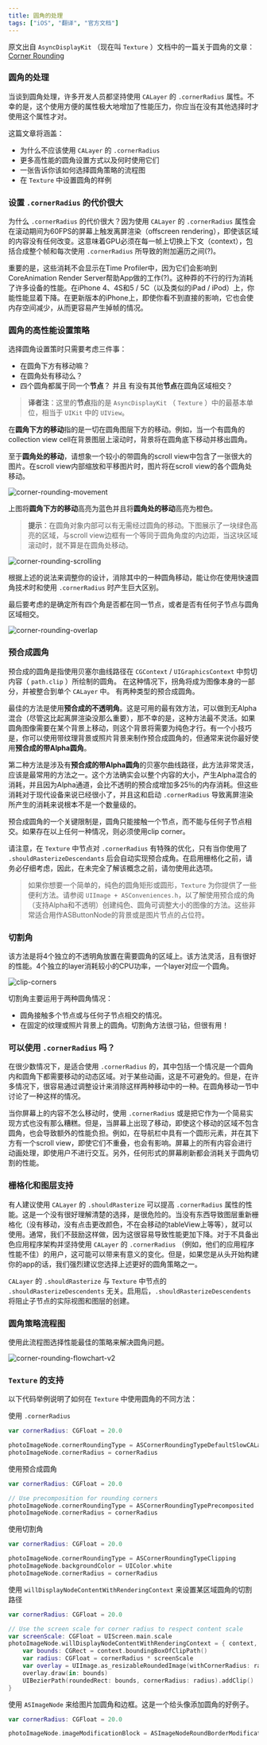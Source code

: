 ```yaml
---
title: 圆角的处理
tags: ["iOS", "翻译", "官方文档"]
---
```


原文出自 `AsyncDisplayKit` （现在叫 `Texture` ）文档中的一篇关于圆角的文章：[Corner Rounding](https://texturegroup.org/docs/corner-rounding.html)

### 圆角的处理

当谈到圆角处理，许多开发人员都坚持使用 `CALayer` 的 `.cornerRadius` 属性。不幸的是，这个使用方便的属性极大地增加了性能压力，你应当在没有其他选择时才使用这个属性才对。

<!--more-->

这篇文章将涵盖：

* 为什么不应该使用 `CALayer` 的 `.cornerRadius`
* 更多高性能的圆角设置方式以及何时使用它们
* 一张告诉你该如何选择圆角策略的流程图
* 在 `Texture` 中设置圆角的样例

### 设置 `.cornerRadius` 的代价很大

为什么 `.cornerRadius` 的代价很大？因为使用 `CALayer` 的 `.cornerRadius` 属性会在滚动期间为60FPS的屏幕上触发离屏渲染（offscreen rendering），即使该区域的内容没有任何改变。这意味着GPU必须在每一帧上切换上下文（context），包括合成整个帧和每次使用 `.cornerRadius` 所导致的附加遍历之间(?)。

重要的是，这些消耗不会显示在Time Profiler中，因为它们会影响到CoreAnimation Render Server帮助App做的工作(?)。这种莽的不行的行为消耗了许多设备的性能。在iPhone 4、4S和5 / 5C（以及类似的iPad / iPod）上，你能性能显着下降。在更新版本的iPhone上，即使你看不到直接的影响，它也会使内存空间减少，从而更容易产生掉帧的情况。

### 圆角的高性能设置策略

选择圆角设置策时只需要考虑三件事：

* 在圆角下方有移动嘛？
* 在圆角处有移动么？
* 四个圆角都属于同一个**节点**？ 并且 有没有其他**节点**在圆角区域相交？

> **译者注**：这里的**节点**指的是 `AsyncDisplayKit` （ `Texture` ）中的最基本单位，相当于 `UIKit` 中的 `UIView`。

在**圆角下方的移动**指的是一切在圆角图层下方的移动。例如，当一个有圆角的collection view cell在背景图层上滚动时，背景将在圆角底下移动并移出圆角。

至于**圆角处的移动**，请想象一个较小的带圆角的scroll view中包含了一张很大的图片。在scroll view内部缩放和平移图片时，图片将在scroll view的各个圆角处移动。

![corner-rounding-movement](/resources/corner-rounding-movement.png)

上图将**圆角下方的移动**高亮为蓝色并且将**圆角处的移动**高亮为橙色。

> **提示**：在圆角对象内部可以有无需经过圆角的移动。下图展示了一块绿色高亮的区域，与scroll view边框有一个等同于圆角角度的内边距，当这块区域滚动时，就不算是在圆角处移动。

![corner-rounding-scrolling](/resources/corner-rounding-scrolling.png)

根据上述的说法来调整你的设计，消除其中的一种圆角移动，能让你在使用快速圆角技术时和使用 `.cornerRadius` 时产生巨大区别。

最后要考虑的是确定所有四个角是否都在同一节点，或者是否有任何子节点与圆角区域相交。

![corner-rounding-overlap](/resources/corner-rounding-overlap.png)

### 预合成圆角

预合成的圆角是指使用贝塞尔曲线路径在 `CGContext` / `UIGraphicsContext` 中剪切内容（ `path.clip` ）所绘制的圆角。 在这种情况下，拐角将成为图像本身的一部分，并被整合到单个 `CALayer` 中。 有两种类型的预合成圆角。

最佳的方法是使用**预合成的不透明角**。这是可用的最有效方法，可以做到无Alpha混合（尽管这比起离屏渲染没那么重要），那不幸的是，这种方法最不灵活。如果圆角图像需要在某个背景上移动，则这个背景将需要为纯色才行。有一个小技巧是，你可以使用带纹理背景或照片背景来制作预合成圆角的，但通常来说你最好使用**预合成的带Alpha圆角**。

第二种方法是涉及有**预合成的带Alpha圆角**的贝塞尔曲线路径，此方法非常灵活，应该是最常用的方法之一。这个方法确实会以整个内容的大小，产生Alpha混合的消耗，并且因为Alpha通道，会比不透明的预合成增加多25％的内存消耗。但这些消耗对于现代设备来说已经很小了，并且这和启动 `.cornerRadius` 导致离屏渲染所产生的消耗来说根本不是一个数量级的。

预合成圆角的一个关键限制是，圆角只能接触一个节点，而不能与任何子节点相交。如果存在以上任何一种情况，则必须使用clip corner。

请注意，在 `Texture` 中节点对 `.cornerRadius` 有特殊的优化，只有当你使用了 `.shouldRasterizeDescendants` 后会自动实现预合成角。在启用栅格化之前，请务必仔细考虑，因此，在未完全了解该概念之前，请勿使用此选项。

> 如果你想要一个简单的，纯色的圆角矩形或圆形，`Texture` 为你提供了一些便利方法。请参阅 `UIImage + ASConveniences.h`，以了解使用预合成的角（支持Alpha和不透明）创建纯色、圆角可调整大小的图像的方法。这些非常适合用作ASButtonNode的背景或是图片节点的占位符。

### 切割角

该方法是将4个独立的不透明角放置在需要圆角的区域上。该方法灵活，且有很好的性能。4个独立的layer消耗较小的CPU功率，一个layer对应一个圆角。

![clip-corners](/resources/clip-corners.png)

切割角主要运用于两种圆角情况：

* 圆角接触多个节点或与任何子节点相交的情况。
* 在固定的纹理或照片背景上的圆角。切割角方法很刁钻，但很有用！

### 可以使用 `.cornerRadius` 吗？

在很少数情况下，是适合使用 `.cornerRadius` 的，其中包括一个情况是一个圆角内和圆角下都需要移动的动态区域。对于某些动画，这是不可避免的。但是，在许多情况下，很容易通过调整设计来消除这样两种移动中的一种。在圆角移动一节中讨论了一种这样的情况。

当你屏幕上的内容不怎么移动时，使用 `.cornerRadius` 或是把它作为一个简易实现方式也没有那么糟糕。但是，当屏幕上出现了移动，即使这个移动的区域不包含圆角，也会导致额外的性能负担。例如，在导航栏中具有一个圆形元素，并在其下方有一个scroll view，即使它们不重叠，也会有影响。屏幕上的所有内容会进行动画处理，即使用户不进行交互。另外，任何形式的屏幕刷新都会消耗关于圆角切割的性能。

### 栅格化和图层支持

有人建议使用 `CALayer` 的 `.shouldRasterize` 可以提高 `.cornerRadius` 属性的性能。这是一个没有很好理解清楚的选择，是很危险的。当没有东西导致图层重新栅格化（没有移动，没有点击更改颜色，不在会移动的tableView上等等），就可以使用。通常，我们不鼓励这样做，因为这很容易导致性能更加下降。对于不具备出色应用程序架构并坚持使用 `CALayer` 的 `.cornerRadius` （例如，他们的应用程序性能不佳）的用户，这可能可以带来有意义的变化。但是，如果您是从头开始构建你的app的话，我们强烈建议您选择上述更好的圆角策略之一。

`CALayer` 的 `.shouldRasterize` 与 `Texture` 中节点的 `.shouldRasterizeDescendents` 无关。启用后，`.shouldRasterizeDescendents` 将阻止子节点的实际视图和图层的创建。

### 圆角策略流程图

使用此流程图选择性能最佳的策略来解决圆角问题。

![corner-rounding-flowchart-v2](/resources/corner-rounding-flowchart-v2.png)

### `Texture` 的支持

以下代码举例说明了如何在 `Texture` 中使用圆角的不同方法：

使用 `.cornerRadius`

```swift
var cornerRadius: CGFloat = 20.0

photoImageNode.cornerRoundingType = ASCornerRoundingTypeDefaultSlowCALayer
photoImageNode.cornerRadius = cornerRadius
```

使用预合成圆角

```swift
var cornerRadius: CGFloat = 20.0

// Use precomposition for rounding corners
photoImageNode.cornerRoundingType = ASCornerRoundingTypePrecomposited
photoImageNode.cornerRadius = cornerRadius
```

使用切割角

```swift
var cornerRadius: CGFloat = 20.0

photoImageNode.cornerRoundingType = ASCornerRoundingTypeClipping
photoImageNode.backgroundColor = UIColor.white
photoImageNode.cornerRadius = cornerRadius
```

使用 `willDisplayNodeContentWithRenderingContext` 来设置某区域圆角的切割路径

```swift
var cornerRadius: CGFloat = 20.0

// Use the screen scale for corner radius to respect content scale
var screenScale: CGFloat = UIScreen.main.scale
photoImageNode.willDisplayNodeContentWithRenderingContext = { context, drawParameters in
    var bounds: CGRect = context.boundingBoxOfClipPath()
    var radius: CGFloat = cornerRadius * screenScale
    var overlay = UIImage.as_resizableRoundedImage(withCornerRadius: radius, cornerColor: UIColor.clear, fill: UIColor.clear)
    overlay.draw(in: bounds)
    UIBezierPath(roundedRect: bounds, cornerRadius: radius).addClip()
}
```

使用 `ASImageNode` 来给图片加圆角和边框。这是一个给头像添加圆角的好例子。

```swift
var cornerRadius: CGFloat = 20.0

photoImageNode.imageModificationBlock = ASImageNodeRoundBorderModificationBlock(5.0, UIColor.orange)
```















